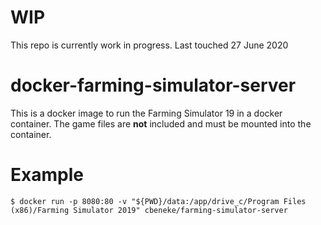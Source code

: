 # WIP
This repo is currently work in progress.  Last touched 27 June 2020

# docker-farming-simulator-server
This is a docker image to run the Farming Simulator 19 in a docker container.
The game files are **not** included and must be mounted into the container.

# Example

```
$ docker run -p 8080:80 -v "${PWD}/data:/app/drive_c/Program Files (x86)/Farming Simulator 2019" cbeneke/farming-simulator-server
```
